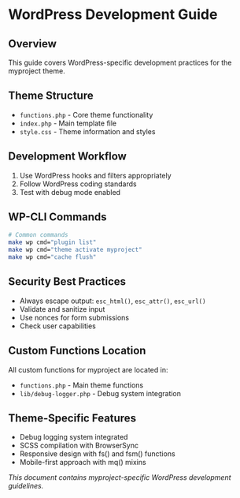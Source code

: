 # WordPress Development Guide

## Overview
This guide covers WordPress-specific development practices for the myproject theme.

## Theme Structure
- `functions.php` - Core theme functionality
- `index.php` - Main template file
- `style.css` - Theme information and styles

## Development Workflow
1. Use WordPress hooks and filters appropriately
2. Follow WordPress coding standards
3. Test with debug mode enabled

## WP-CLI Commands
```bash
# Common commands
make wp cmd="plugin list"
make wp cmd="theme activate myproject"
make wp cmd="cache flush"
```

## Security Best Practices
- Always escape output: `esc_html()`, `esc_attr()`, `esc_url()`
- Validate and sanitize input
- Use nonces for form submissions
- Check user capabilities

## Custom Functions Location
All custom functions for myproject are located in:
- `functions.php` - Main theme functions
- `lib/debug-logger.php` - Debug system integration

## Theme-Specific Features
- Debug logging system integrated
- SCSS compilation with BrowserSync
- Responsive design with fs() and fsm() functions
- Mobile-first approach with mq() mixins

*This document contains myproject-specific WordPress development guidelines.*
